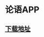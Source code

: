 # 论语APP
## <a href="https://chenyueqin1010.github.io/tjfsulunyu" target="_blank" title="安装包下载">下载地址</a>
